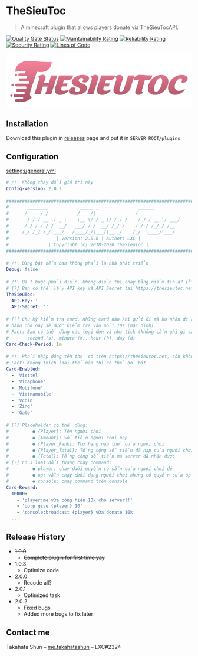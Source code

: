 # TheSieuToc
> A minecraft plugin that allows players donate via TheSieuTocAPI.

[![Quality Gate Status](https://sonarcloud.io/api/project_badges/measure?project=TheSieuToc&metric=alert_status)](https://sonarcloud.io/dashboard?id=TheSieuToc)
[![Maintainability Rating](https://sonarcloud.io/api/project_badges/measure?project=TheSieuToc&metric=sqale_rating)](https://sonarcloud.io/dashboard?id=TheSieuToc)
[![Reliability Rating](https://sonarcloud.io/api/project_badges/measure?project=TheSieuToc&metric=reliability_rating)](https://sonarcloud.io/dashboard?id=TheSieuToc)
[![Security Rating](https://sonarcloud.io/api/project_badges/measure?project=TheSieuToc&metric=security_rating)](https://sonarcloud.io/dashboard?id=TheSieuToc)
[![Lines of Code](https://sonarcloud.io/api/project_badges/measure?project=TheSieuToc&metric=ncloc)](https://sonarcloud.io/dashboard?id=TheSieuToc)

[![Header Image](header.png)](header.png)

## Installation
Download this plugin in [releases][releases] page and put it in `SERVER_ROOT/plugins`

## Configuration
[settings/general.yml][settings-general]
```yaml
# /!\ Không thay đổi giá trị này
Config-Version: 2.0.2

########################################################################
#       ________            _____ _               ______               #
#      /_  __/ /_  ___     / ___/(____  __  __   /_  ______  _____     #
#       / / / __ \/ _ \    \__ \/ / _ \/ / / /    / / / __ \/ ___/     #
#      / / / / / /  __/   ___/ / /  __/ /_/ /    / / / /_/ / /__       #
#     /_/ /_/ /_/\___/   /____/_/\___/\__._/    /_/  \____/\___/       #
#                  | Version: 2.0.0 | Author: LXC |                    #
#               | Copyright (c) 2018-2020 TheSieuToc |                 #
########################################################################

# /!\ Đừng bật nếu bạn không phải là nhà phát triển
Debug: false

# /!\ Bắt buộc phải điền, không điền thì chạy bằng niềm tin à? (╯°□°）╯︵ ┻━┻
# [?] Bạn có thể lấy API key và API Secret tại https://thesieutoc.net/tich-hop-nap-the.html
TheSieuToc:
  API-Key: ''
  API-Secret: ''

# [?] Chu kỳ kiểm tra card, những card nào khi gửi đi mà ko nhận dc response ngay thì vào hàng chờ
# hàng chờ này sẽ được kiểm tra vào mỗi 10s (mặc định)
# Fact: Bạn có thể dùng các loại đơn vị như tick (không cần ghi gì sau số), milisecond (ms),
#       second (s), minute (m), hour (h), day (d)
Card-Check-Period: 1m

# /!\ Phải nhập đúng tên thẻ có trên https://thesieutoc.net, còn không thì cứ để mặc định
# Fact: Không thích loại thẻ nào thì có thể bỏ bớt
Card-Enabled:
  - 'Viettel'
  - 'Vinaphone'
  - 'Mobifone'
  - 'Vietnamobile'
  - 'Vcoin'
  - 'Zing'
  - 'Gate'

# [?] Placeholder có thể dùng:
#         ● {Player}: Tên người chơi
#         ● {Amount}: Số tiền người chơi nạp
#         ● {Player_Rank}: Thứ hạng nạp thẻ của người chơi
#         ● {Player_Total}: Tổng cộng số tiền đã nạp của người chơi
#         ● {Total}: Tổng cộng số tiền mà server đã nhận được
# [?] Có 3 loại đối tượng chạy command:
#         ● player: chạy dưới quyền có sẵn của người chơi đó
#         ● op: vẫn chạy dưới dạng người chơi nhưng có quyền của op
#         ● console: chạy command trên console
Card-Reward:
  10000:
    - 'player:me vừa cống hiến 10k cho server!!'
    - 'op:p give {player} 10';
    - 'console:broadcast {player} vừa donate 10k'
  ...
```

## Release History

* ~~1.0.0~~
    * ~~Complete plugin for first time yay~~
* 1.0.3
    * Optimize code
* 2.0.0
    * Recode all?
* 2.0.1
    * Optimized task
* 2.0.2
    * Fixed bugs
    * Added more bugs to fix later
    
## Contact me

Takahata Shun – [me.takahatashun](https://www.facebook.com/100022162512692) – LXC#2324

<!-- Markdown link & img dfn's -->
[releases]: https://github.com/takahatashun/TheSieuToc/releases/latest
[settings-general]: https://github.com/takahatashun/TheSieuToc/blob/master/src/main/resources/settings/general.yml
[languages-messages]: https://github.com/takahatashun/TheSieuToc/blob/master/src/main/resources/languages/messages.yml
[ui-chat]: https://github.com/takahatashun/TheSieuToc/blob/master/src/main/resources/ui/chat.yml
